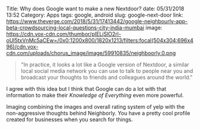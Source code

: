 Title: Why does Google want to make a new Nextdoor?
date: 05/31/2018 13:52
Category: Apps
tags: google, android
slug: google-next-door
link: https://www.theverge.com/2018/5/31/17413442/google-neighbourly-app-beta-crowdsourcing-local-questions-city-india-mumbai
image: https://cdn.vox-cdn.com/thumbor/pIELjSlO2rl-oUl5txVnMc5aCEw=/0x0:1200x800/1820x1213/filters:focal(504x304:696x496)/cdn.vox-cdn.com/uploads/chorus_image/image/59910835/neighboorly.0.png

> "In practice, it looks a lot like a Google version of Nextdoor, a similar local social media network you can use to talk to people near you and broadcast your thoughts to friends and colleagues around the world."

I agree with this idea but I think that Google can do a lot with that information to make their _Knowledge of Everything_ even more powerful. 

Imaging combining the images and overall rating system of yelp with the non-aggressive thoughts behind Neighborly. You have a pretty cool profile created for businesses when you search for things.  
